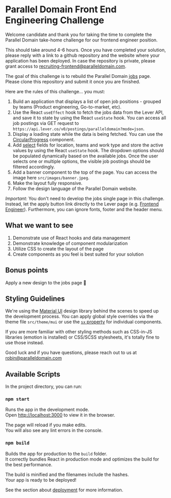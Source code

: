 # Parallel Domain Front End Engineering Challenge

Welcome candidate and thank you for taking the time to complete the Parallel Domain take-home challenge for our frontend engineer position.

This should take around 4-6 hours. Once you have completed your solution, please reply with a link to a github repository and the website where your application has been deployed. In case the repository is private, please grant access to recruiting-frontend@paralleldomain.com.

The goal of this challenge is to rebuild the Parallel Domain [jobs](https://paralleldomain.com/join-us) page. Please clone this repository and submit it once you are finished.

Here are the rules of this challenge... you must:

1.  Build an application that displays a list of open job positions - grouped by teams (Product engineering, Go-to-market, etc).
2.  Use the React `useEffect` hook to fetch the jobs data from the Lever API, and save it to state by using the React `useState` hook. You can access all job postings via GET request to `https://api.lever.co/v0/postings/paralleldomain?mode=json`.
3.  Display a loading state while the data is being fetched. You can use the [CircularProgress](https://mui.com/components/progress/#circular) component.
4.  Add [select](https://mui.com/components/selects/#main-content) fields for location, teams and work type and store the active values by using the React `useState` hook. The dropdown options should be populated dynamically based on the available jobs. Once the user selects one or multiple options, the visible job postings should be filtered accordingly.
5.  Add a banner component to the top of the page. You can access the image here `src/images/banner.jpeg`.
6.  Make the layout fully responsive.
7.  Follow the design language of the Parallel Domain website.

_Important:_ You don't need to develop the jobs single page in this challenge. Instead, let the apply button link directly to the Lever page (e.g. [Frontend Engineer](https://jobs.lever.co/paralleldomain/a71b87c8-b0a6-4425-bb96-91c169ca2318/apply)). Furthermore, you can ignore fonts, footer and the header menu.

## What we want to see

1.  Demonstrate use of React hooks and data management
2.  Demonstrate knowledge of component modularization
3.  Utilize CSS to create the layout of the page
4.  Create components as you feel is best suited for your solution

## Bonus points

Apply a new design to the jobs page :raised_hands:

## Styling Guidelines

We're using the [Material UI](https://mui.com/) design library behind the scenes to speed up the development process. You can apply global style overrides via the theme file `src/theme/mui` or use the [`sx` property](https://mui.com/system/the-sx-prop/#main-content) for individual components.

If you are more familiar with other styling methods such as CSS-in-JS libraries (emotion is installed) or CSS/SCSS stylesheets, it's totally fine to use those instead.

Good luck and if you have questions, please reach out to us at robin@paralleldomain.com

## Available Scripts

In the project directory, you can run:

### `npm start`

Runs the app in the development mode.\
Open [http://localhost:3000](http://localhost:3000) to view it in the browser.

The page will reload if you make edits.\
You will also see any lint errors in the console.

### `npm build`

Builds the app for production to the `build` folder.\
It correctly bundles React in production mode and optimizes the build for the best performance.

The build is minified and the filenames include the hashes.\
Your app is ready to be deployed!

See the section about [deployment](https://facebook.github.io/create-react-app/docs/deployment) for more information.
